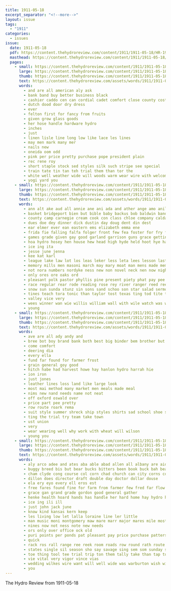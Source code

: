 ```yaml
---
title: 1911-05-18
excerpt_separator: "<!--more-->"
layout: issue
tags:
  - "1911"
categories:
  - issues
issue:
  date: 1911-05-18
  pdf: https://content.thehydroreview.com/content/1911/1911-05-18/HR-1911-05-18.pdf
  masthead: https://content.thehydroreview.com/content/1911/1911-05-18/masthead/HR-1911-05-18.jpg
  pages:
    - small: https://content.thehydroreview.com/content/1911/1911-05-18/small/HR-1911-05-18-01.jpg
      large: https://content.thehydroreview.com/content/1911/1911-05-18/large/HR-1911-05-18-01.jpg
      thumb: https://content.thehydroreview.com/content/1911/1911-05-18/thumbnails/HR-1911-05-18-01.jpg
      text: https://content.thehydroreview.com/assets/words/1911/1911-05-18/HR-1911-05-18-01.txt
      words:
        - and are all american aly ask
        - bank band buy better business black
        - cashier caddo cen can cordial cadet comfort close county cost
        - dutch dood door dry dress
        - ever
        - felton first for fancy from fruits
        - given grow glass goods
        - her hose handle hardware hydro
        - inches
        - just
        - linen lisle line long low like lace les lines
        - may men mark many mer
        - nails new
        - oneida oom odd
        - pink per price pretty purchase pope president plain
        - rec rene roy
        - short staple stock sed styles silk such stripe see special
        - train tate tin tan teh trial them than tor the
        - white well weather wide will woods warm wear wire with welcome week
        - yogi yard you
    - small: https://content.thehydroreview.com/content/1911/1911-05-18/small/HR-1911-05-18-02.jpg
      large: https://content.thehydroreview.com/content/1911/1911-05-18/large/HR-1911-05-18-02.jpg
      thumb: https://content.thehydroreview.com/content/1911/1911-05-18/thumbnails/HR-1911-05-18-02.jpg
      text: https://content.thehydroreview.com/assets/words/1911/1911-05-18/HR-1911-05-18-02.txt
      words:
        - ann alt ake aud all annie ane ani ada and ather ange amo anil alfalfa ards alpin ama are
        - basket bridgeport bien but bible baby backus bob baldwin band better bae boy buckmaster boys been business
        - county camp carnegie cream cook con class chloe company caldas cen corn cher christ cedar cee church charley cat child city
        - dues doe dey dinner dick dustin day doug dent din dest
        - ear elmer ever ean eastern ems elizabeth emma ene
        - frida fie falling falfa folger front few fea foster for fry first fullerton fost free fade friday fruit from fam friend folks far faw finley
        - games grade given gay good garland garrison guns grace getting
        - hoa hydro hosey hen house hew head high hyde held hoot hye hamlin hinton how home honor her holding hold horse had has hook
        - ice ing ita
        - jesse june jenna
        - kee kat karl
        - league lake law lot los leas leker less leta lees lesson last like lodge lawter lightning
        - memory mills men masoni march may mary moat man mens made members moore monday meth miss mente
        - not nora numbers nordyke ness new non novel neck nen now night near north
        - only ores ore oaks ord
        - pleasant polk pastor phyllis pine present piety phat pay pee per people pan prayer pal pry pase president
        - race regular rear rode reading rose rey river ranger reed ree root
        - snow sun sunda stunz sin sons sand schoo son star salad sermon sweet snyder sopha stewart shaw she swarm self strong soros sed saturday san sleep sali sund sled swan sum seems special smith showe song sunday sae som stock school
        - tines teach tora tonic than taylor tost texas ting tod tite thea the tat test tim tyne triplett ted town
        - valley vice very
        - wees winner wan wie willis william wall with wile watch was wife well will weekly week wenig wal work
        - young
    - small: https://content.thehydroreview.com/content/1911/1911-05-18/small/HR-1911-05-18-03.jpg
      large: https://content.thehydroreview.com/content/1911/1911-05-18/large/HR-1911-05-18-03.jpg
      thumb: https://content.thehydroreview.com/content/1911/1911-05-18/thumbnails/HR-1911-05-18-03.jpg
      text: https://content.thehydroreview.com/assets/words/1911/1911-05-18/HR-1911-05-18-03.txt
      words:
        - ave are all ady andy and
        - bree bot boy brand bank both best big binder bem brother but buys baby bery
        - come comfort
        - deering dia
        - every ella
        - fund far found for farmer frost
        - grain general goy good
        - hitch habe had harvest howe hay hanlon hydro harrah hie
        - ion iron
        - just jones
        - leather lines loss land like large look
        - most mai method many market men meals made meal
        - nims new nand needs name not neat
        - off oxford oswald over
        - price part pee pretty
        - row route roark rema
        - suit style summer shreck ship styles shirts sad school shoe square stock sunday string state suits star spring
        - ting the trial try team take town
        - ust union
        - very
        - wear wearing well why work with wheat will wilson
        - young you
    - small: https://content.thehydroreview.com/content/1911/1911-05-18/small/HR-1911-05-18-04.jpg
      large: https://content.thehydroreview.com/content/1911/1911-05-18/large/HR-1911-05-18-04.jpg
      thumb: https://content.thehydroreview.com/content/1911/1911-05-18/thumbnails/HR-1911-05-18-04.jpg
      text: https://content.thehydroreview.com/assets/words/1911/1911-05-18/HR-1911-05-18-04.txt
      words:
        - aly arco adee and ates aba able abad allen all albany are aid
        - buggy breed bis but bear bucks bitters been book buck bah bea breeding black bel bottle bride burton bee bene best
        - cham clyde cong course col corn chad church can city corns colt cash champagne count chance
        - dillon does director draft double day doctor dollar douse
        - ela ery eyo every ell eros est
        - free fares found fine for farm from farmer few fred far flow fill fall foot
        - grace gan grand grade gordon good general gather
        - henke health hoard hands has handle her hard home hay hydro hest hoch
        - ice ing ili ill
        - just john jack june
        - know kind kansas kern keep
        - les living low let lalla loraine line ler little
        - man music moni montgomery maw mare marr major mares mile most mcmahon myrtle mules mounts may mat many miss
        - nines now not ness note new needs
        - ors only over office ock old
        - puri points per ponds pat pleasant pay price purchase patterson public payment poor page
        - quick
        - rack ros rall range ree reek room roads row round rath route rock
        - states single sil season sho say savage sing sem som sunday standard surgeon see study stands strong son side said south sale sept stock strength scott special set school
        - toe thing tool tee trial trip ton them tally take than tap turn tast tone tate thi the
        - vie vital very vigor vince vias
        - wedding wilkes wire want will well wide was warburton wish win west weatherford work weak went weeding with waters williams walter
        - you
---
```


The Hydro Review from 1911-05-18

<!--more-->

